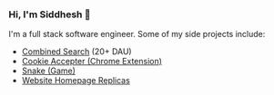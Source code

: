 ### Hi, I'm Siddhesh 👋

I'm a full stack software engineer. Some of my side projects include:
- [Combined Search](https://combinedsearch.io) (20+ DAU)
- [Cookie Accepter (Chrome Extension)](https://chromewebstore.google.com/detail/adeapinkdilngpcbbjipmoidmbdbdkkg?utm_source=item-share-cb)
- [Snake (Game)](https://teal-croquembouche-4b3687.netlify.app/)
- [Website Homepage Replicas](https://github.com/siddheshranade/static-webpages?tab=readme-ov-file#static-webpages)

